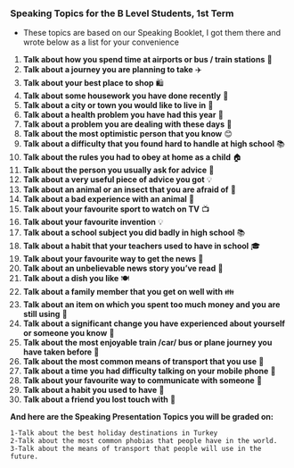 ### Speaking Topics for the B Level Students, 1st Term
- These topics are based on our Speaking Booklet, I got them there and wrote below as a list for your convenience

1. **Talk about how you spend time at airports or bus / train stations** 🚉
2. **Talk about a journey you are planning to take** ✈️
3. **Talk about your best place to shop** 🛍️
4. **Talk about some housework you have done recently** 🧹
5. **Talk about a city or town you would like to live in** 🏡
6. **Talk about a health problem you have had this year** 🤒
7. **Talk about a problem you are dealing with these days** 🤔
8. **Talk about the most optimistic person that you know** 😊
9. **Talk about a difficulty that you found hard to handle at high school** 📚
10. **Talk about the rules you had to obey at home as a child** 🏠
11. **Talk about the person you usually ask for advice** 💬
12. **Talk about a very useful piece of advice you got** 💡
13. **Talk about an animal or an insect that you are afraid of** 🐍
14. **Talk about a bad experience with an animal** 🐶
15. **Talk about your favourite sport to watch on TV** 📺
16. **Talk about your favourite invention** 💡
17. **Talk about a school subject you did badly in high school** 📚
18. **Talk about a habit that your teachers used to have in school** 🎓
19. **Talk about your favourite way to get the news** 📰
20. **Talk about an unbelievable news story you’ve read** 🤯
21. **Talk about a dish you like** 🍽️
22. **Talk about a family member that you get on well with** 👪
23. **Talk about an item on which you spent too much money and you are still using** 💸
24. **Talk about a significant change you have experienced about yourself or someone you know** 🌟
25. **Talk about the most enjoyable train /car/ bus or plane journey you have taken before** 🚆
26. **Talk about the most common means of transport that you use** 🚗
27. **Talk about a time you had difficulty talking on your mobile phone** 📱
28. **Talk about your favourite way to communicate with someone** 💬
29. **Talk about a habit you used to have** 🤔
30. **Talk about a friend you lost touch with** 👥

**And here are the Speaking Presentation Topics you will be graded on:**
````
1-Talk about the best holiday destinations in Turkey
2-Talk about the most common phobias that people have in the world.
3-Talk about the means of transport that people will use in the future.
````
